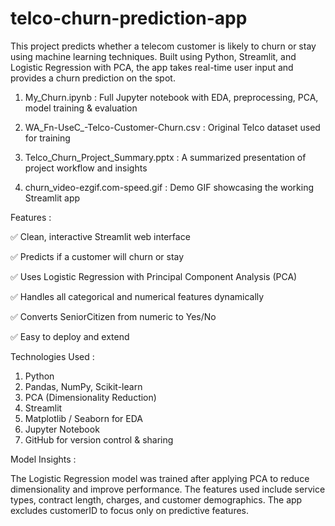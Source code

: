 # telco-churn-prediction-app

This project predicts whether a telecom customer is likely to churn or stay using machine learning techniques. Built using Python, Streamlit, and Logistic Regression with PCA, the app takes real-time user input and provides a churn prediction on the spot.

1) My_Churn.ipynb	                     : Full Jupyter notebook with EDA, preprocessing, PCA, model training & evaluation

2) WA_Fn-UseC_-Telco-Customer-Churn.csv : Original Telco dataset used for training

3) Telco_Churn_Project_Summary.pptx	   : A summarized presentation of project workflow and insights

4) churn_video-ezgif.com-speed.gif	     : Demo GIF showcasing the working Streamlit app

 Features :

✅ Clean, interactive Streamlit web interface

✅ Predicts if a customer will churn or stay

✅ Uses Logistic Regression with Principal Component Analysis (PCA)

✅ Handles all categorical and numerical features dynamically

✅ Converts SeniorCitizen from numeric to Yes/No

✅ Easy to deploy and extend

 Technologies Used :

1) Python
2) Pandas, NumPy, Scikit-learn
3) PCA (Dimensionality Reduction)
4) Streamlit
5) Matplotlib / Seaborn for EDA
6) Jupyter Notebook
7) GitHub for version control & sharing

 Model Insights :

The Logistic Regression model was trained after applying PCA to reduce dimensionality and improve performance.
The features used include service types, contract length, charges, and customer demographics.
The app excludes customerID to focus only on predictive features.
